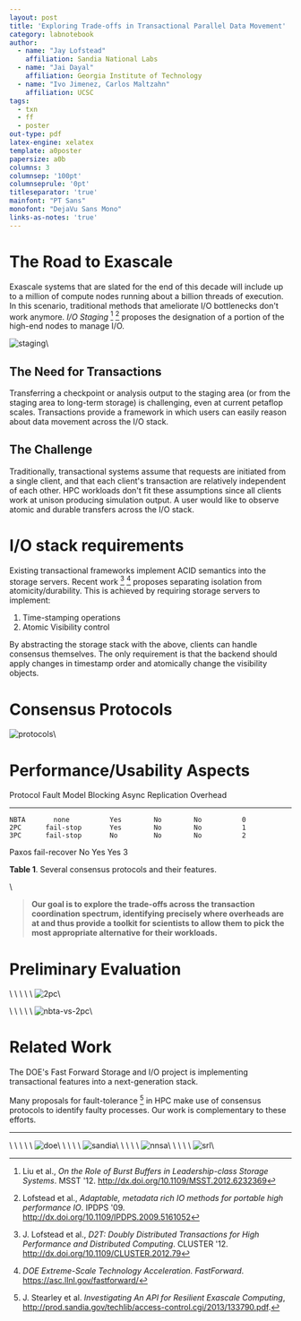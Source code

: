 ```yaml
---
layout: post
title: 'Exploring Trade-offs in Transactional Parallel Data Movement'
category: labnotebook
author:
  - name: "Jay Lofstead"
    affiliation: Sandia National Labs
  - name: "Jai Dayal"
    affiliation: Georgia Institute of Technology
  - name: "Ivo Jimenez, Carlos Maltzahn"
    affiliation: UCSC
tags:
  - txn
  - ff
  - poster
out-type: pdf
latex-engine: xelatex
template: a0poster
papersize: a0b
columns: 3
columnsep: '100pt'
columnseprule: '0pt'
titleseparator: 'true'
mainfont: "PT Sans"
monofont: "DejaVu Sans Mono"
links-as-notes: 'true'
---
```


# The Road to Exascale

Exascale systems that are slated for the end of this decade will 
include up to a million of compute nodes running about a billion 
threads of execution. In this scenario, traditional methods that 
ameliorate I/O bottlenecks don't work anymore. _I/O Staging_ 
[^bb-link] [^adios-link] proposes the designation of a portion of the 
high-end nodes to manage I/O.

![staging]\ 

## The Need for Transactions

Transferring a checkpoint or analysis output to the staging area (or 
from the staging area to long-term storage) is challenging, even at 
current petaflop scales. Transactions provide a framework in which 
users can easily reason about data movement across the I/O stack.

## The Challenge

Traditionally, transactional systems assume that requests are 
initiated from a single client, and that each client's transaction are 
relatively independent of each other. HPC workloads don't fit these 
assumptions since all clients work at unison producing simulation 
output. A user would like to observe atomic and durable transfers 
across the I/O stack.

# I/O stack requirements

<!--
This allows the system to provide atomic and durable transactions, 
while leaving consistency (isolation) requirements to the user.
  -->

Existing transactional frameworks implement ACID semantics into the 
storage servers. Recent work [^d2t-link] [^ff-link] proposes 
separating isolation from atomicity/durability. This is achieved by 
requiring storage servers to implement:

 1. Time-stamping operations
 2. Atomic Visibility control

By abstracting the storage stack with the above, clients can handle 
consensus themselves. The only requirement is that the backend should apply 
changes in timestamp order and atomically change the visibility objects.

# Consensus Protocols

![protocols]\ 

# Performance/Usability Aspects

  Protocol   Fault Model   Blocking   Async   Replication   Overhead
 ---------- ------------- ---------- ------- ------------- ----------
    NBTA       none          Yes        No        No          0
    2PC      fail-stop       Yes        No        No          1
    3PC      fail-stop       No         No        No          2
   Paxos     fail-recover    No         Yes       Yes         3

**Table 1**. Several consensus protocols and their features.

\ 

> **Our goal is to explore the trade-offs across the transaction 
coordination spectrum, identifying precisely where overheads are at 
and thus provide a toolkit for scientists to allow them to pick the 
most appropriate alternative for their workloads.**

<!--

  For example, 2PC can support fail-recover by incorporating passive 
  replicas.

J. Gray and L. Lamport, “Consensus on transaction commit,” ACM Trans. 
Database Syst., vol. 31, no. 1, pp. 133–160, Mar. 2006. 
<http://dx.doi.org/10.1145/1132863.1132867>

P. Bailis, “Non-blocking transactional atomicity,” Highly Available, 
Seldom Consistent, 29-May-2013. 
<http://www.bailis.org/blog/non-blocking-transactional-atomicity>

  -->

# Preliminary Evaluation


\  \  \  \  \  ![2pc]\ 



\  \  \  \  \  ![nbta-vs-2pc]\ 


# Related Work

The DOE's Fast Forward Storage and I/O project is implementing 
transactional features into a next-generation stack.

Many proposals for fault-tolerance [^ft-link] in HPC make use of consensus 
protocols to identify faulty processes. Our work is complementary to 
these efforts.

[^bb-link]: Liu et al., _On the Role of Burst Buffers in Leadership-class Storage Systems_. MSST '12. <http://dx.doi.org/10.1109/MSST.2012.6232369>

[^adios-link]: Lofstead et al., _Adaptable, metadata rich IO methods for portable high performance IO_. IPDPS '09. <http://dx.doi.org/10.1109/IPDPS.2009.5161052>

[^d2t-link]: J. Lofstead et al., _D2T: Doubly Distributed Transactions for High Performance and Distributed Computing_. CLUSTER '12. <http://dx.doi.org/10.1109/CLUSTER.2012.79>

[^ff-link]: _DOE Extreme-Scale Technology Acceleration. FastForward_. <https://asc.llnl.gov/fastforward/>

[^ft-link]: J. Stearley et al. _Investigating An API for Resilient Exascale Computing_, <http://prod.sandia.gov/techlib/access-control.cgi/2013/133790.pdf>.

----

\ \ \ \ \ ![doe]\ \ \ \ \ ![sandia]\ \ \ \ \ ![nnsa]\ \ \ \ \ ![srl]\ 

[sandia]: images/logos/sandia
[srl]: images/logos/srl
[nnsa]: images/logos/nnsa
[doe]: images/logos/doe
[staging]: images/labnotebook/2013-11-12-staging
[protocols]: images/labnotebook/2013-11-12-protocols
[2pc]: images/labnotebook/2013-11-12-2pc
[nbta-vs-2pc]: images/labnotebook/2013-11-12-nbta-vs-2pc
